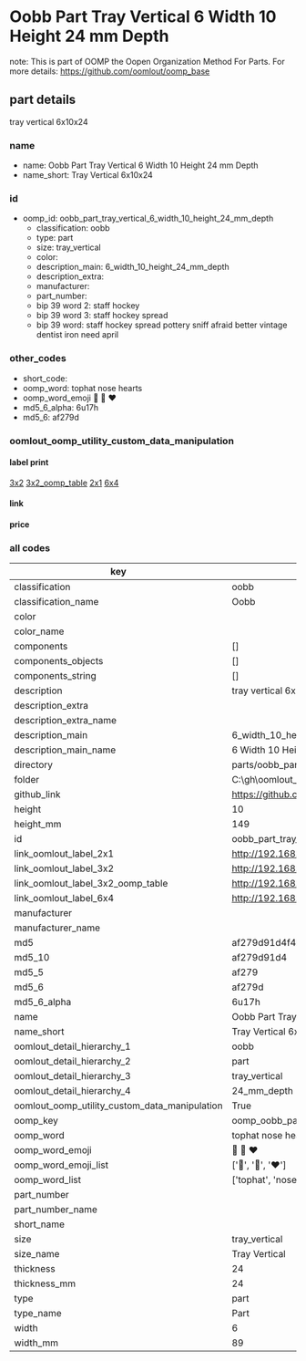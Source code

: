 # Oobb Part Tray Vertical 6 Width 10 Height 24 mm Depth  

note: This is part of OOMP the Oopen Organization Method For Parts. For more details: https://github.com/oomlout/oomp_base

##  part details
  



tray vertical 6x10x24



### name
* name: Oobb Part Tray Vertical 6 Width 10 Height 24 mm Depth
* name_short: Tray Vertical 6x10x24 
### id
* oomp_id: oobb_part_tray_vertical_6_width_10_height_24_mm_depth
  * classification: oobb
  * type: part
  * size: tray_vertical
  * color: 
  * description_main: 6_width_10_height_24_mm_depth
  * description_extra: 
  * manufacturer: 
  * part_number: 
  * bip 39 word 2: staff hockey
  * bip 39 word 3: staff hockey spread
  * bip 39 word: staff hockey spread pottery sniff afraid better vintage dentist iron need april

### other_codes
* short_code: 
* oomp_word: tophat nose hearts
* oomp_word_emoji :tophat: :nose: :hearts:
* md5_6_alpha: 6u17h
* md5_6: af279d






### oomlout_oomp_utility_custom_data_manipulation
#### label print
[3x2](http://192.168.1.245:1112/?label=oomp%206u17h)
[3x2_oomp_table](http://192.168.1.108:1112/?label=oomp%206u17h)
[2x1](http://192.168.1.242:1112/?label=oomp%206u17h)
[6x4](http://192.168.1.55:1112/?label=oomp%206u17h)    

#### link

                              

#### price







### all codes 
| key | value |  
| --- | --- |  
| classification | oobb |  
| classification_name | Oobb |  
| color |  |  
| color_name |  |  
| components | [] |  
| components_objects | [] |  
| components_string | [] |  
| description | tray vertical 6x10x24 |  
| description_extra |  |  
| description_extra_name |  |  
| description_main | 6_width_10_height_24_mm_depth |  
| description_main_name | 6 Width 10 Height 24 mm Depth |  
| directory | parts/oobb_part_tray_vertical_6_width_10_height_24_mm_depth |  
| folder | C:\gh\oomlout_oobb_version_4_generated_parts\parts\oobb_part_tray_vertical_6_width_10_height_24_mm_depth |  
| github_link | https://github.com/oomlout/oomlout_oomp_part_src/tree/main/parts/oobb_part_tray_vertical_6_width_10_height_24_mm_depth |  
| height | 10 |  
| height_mm | 149 |  
| id | oobb_part_tray_vertical_6_width_10_height_24_mm_depth |  
| link_oomlout_label_2x1 | http://192.168.1.242:1112/?label=oomp%206u17h |  
| link_oomlout_label_3x2 | http://192.168.1.245:1112/?label=oomp%206u17h |  
| link_oomlout_label_3x2_oomp_table | http://192.168.1.108:1112/?label=oomp%206u17h |  
| link_oomlout_label_6x4 | http://192.168.1.55:1112/?label=oomp%206u17h |  
| manufacturer |  |  
| manufacturer_name |  |  
| md5 | af279d91d4f422b01266ba8fa61b1ea0 |  
| md5_10 | af279d91d4 |  
| md5_5 | af279 |  
| md5_6 | af279d |  
| md5_6_alpha | 6u17h |  
| name | Oobb Part Tray Vertical 6 Width 10 Height 24 mm Depth |  
| name_short | Tray Vertical 6x10x24  |  
| oomlout_detail_hierarchy_1 | oobb |  
| oomlout_detail_hierarchy_2 | part |  
| oomlout_detail_hierarchy_3 | tray_vertical |  
| oomlout_detail_hierarchy_4 | 24_mm_depth |  
| oomlout_oomp_utility_custom_data_manipulation | True |  
| oomp_key | oomp_oobb_part_tray_vertical_6_width_10_height_24_mm_depth |  
| oomp_word | tophat nose hearts |  
| oomp_word_emoji | :tophat: :nose: :hearts: |  
| oomp_word_emoji_list | [':tophat:', ':nose:', ':hearts:'] |  
| oomp_word_list | ['tophat', 'nose', 'hearts'] |  
| part_number |  |  
| part_number_name |  |  
| short_name |  |  
| size | tray_vertical |  
| size_name | Tray Vertical |  
| thickness | 24 |  
| thickness_mm | 24 |  
| type | part |  
| type_name | Part |  
| width | 6 |  
| width_mm | 89 |  

